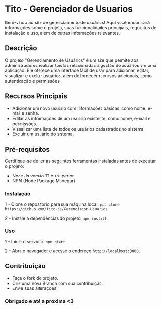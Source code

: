 # Tito - Gerenciador de Usuarios

Bem-vindo ao site de gerenciamento de usuários! Aqui você encontrará informações sobre o projeto, suas funcionalidades principais, requisitos de instalação e uso, além de outras informações relevantes.

## Descrição

O projeto "Gerenciamento de Usuários" é um site que permite aos administradores realizar tarefas relacionadas à gestão de usuários em uma aplicação. Ele oferece uma interface fácil de usar para adicionar, editar, visualizar e excluir usuários, além de fornecer recursos adicionais, como autenticação e permissões.

## Recursos Principais

- Adicionar um novo usuário com informações básicas, como nome, e-mail e senha.
- Editar as informações de um usuário existente, como nome, e-mail e permissões.
- Visualizar uma lista de todos os usuários cadastrados no sistema.
- Excluir um usuário do sistema.

## Pré-requisitos

Certifique-se de ter as seguintes ferramentas instaladas antes de executar o projeto:

- Node.Js versão 12 ou superior
- NPM (Node Package Manegar)

### Instalação

1 - Clone o repositorio para sua máquina local.
`git clone https://github.com/tito-js/Gerenciador-Usuarios `

2 - Instale a dependências do projeto.
`npm install`

### Uso

1 - Inicie o servidor.
`npm start`

2 - Abra o navegador e acesse o endereço `http://localhost:3000`.

## Contribuição 

 - Faça o fork do projeto.
 - Crie uma nova Branch com sua contribuição.
 - Envie suas alterações.

### Obrigado e até a proxima <3
